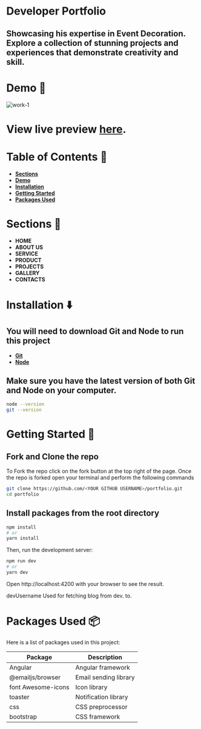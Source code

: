 # **Developer Portfolio**
## Showcasing his expertise in Event Decoration. Explore a collection of stunning projects and experiences that demonstrate creativity and skill.
# **Demo 🎥**
![work-1](https://github.com/saurabhnalepatil/Event_Decoration/assets/95145125/869f25ad-c786-4315-83bc-9cd8128708c3)

# View live preview <a href="https://event-decoration.vercel.app" target="_blank">here</a>.

# **Table of Contents 📜**
- **[Sections](#section)**
- **[Demo](#demo)**
- **[Installation](#installation)**
- **[Getting Started](#getting-started)**
- **[Packages Used](#packages-used)**
# **Sections 🔖**
- **HOME**
- **ABOUT US**
- **SERVICE**
- **PRODUCT**
- **PROJECTS**
- **GALLERY**
- **CONTACTS**

# **Installation ⬇️**
## You will need to download Git and Node to run this project
- **[Git](https://git-scm.com/downloads)**
- **[Node](https://nodejs.org/en/download/)**
## Make sure you have the latest version of both Git and Node on your computer.

```bash
node --version
git --version
```
# **Getting Started 🎯**
## Fork and Clone the repo
To Fork the repo click on the fork button at the top right of the page. Once the repo is forked open your terminal and perform the following commands
```bash
git clone https://github.com/<YOUR GITHUB USERNAME>/portfolio.git
cd portfolio
```
## Install packages from the root directory
```bash
npm install
# or
yarn install
```
Then, run the development server:
```bash
npm run dev
# or
yarn dev
```
Open http://localhost:4200 with your browser to see the result.

devUsername Used for fetching blog from dev. to.

# **Packages Used 📦**

Here is a list of packages used in this project:

| Package             | Description             |
|---------------------|-------------------------|
| Angular             | Angular framework       |
| @emailjs/browser    | Email sending library   |
| font Awesome-icons         | Icon library     |
| toaster     | Notification library    |
| css                | CSS preprocessor        |
| bootstrap         | CSS framework           |

